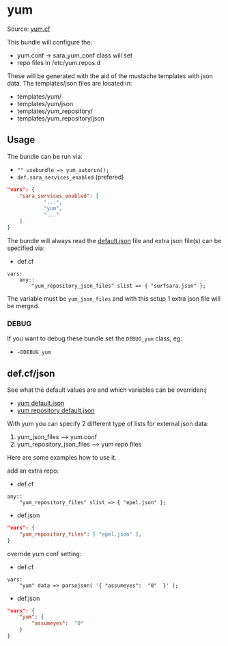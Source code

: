 # yum

Source: [yum.cf](/services/yum.cf)

This bundle will configure the:
 * yum.conf -> sara_yum_conf class will set
 * repo files in /etc/yum.repos.d

These will be generated with the aid of the mustache templates with json data.
The templates/json files are located in:
 * templates/yum/
 * templates/yum/json
 * templates/yum_repository/
 * templates/yum_repository/json

## Usage

The bundle can be run via:
 *  `"" usebundle => yum_autorun();`
 * `def.sara_services_enabled` (prefered)
```json
"vars": {
    "sara_services_enabled": [
            "...",
            "yum",
            "..."
    ]
}
```

The bundle will always read the [default.json](/templates/yum/json/default.json) file
and extra json file(s) can be specified via:
 * def.cf
```
vars:
    any::
        "yum_repository_json_files" slist => { "surfsara.json" };
```

The variable must be `yum_json_files` and with this setup 1 extra json file will be  merged.

### DEBUG

If you want to debug these bundle set the `DEBUG_yum` class, eg:
 * `-DDEBUG_yum`

## def.cf/json

See what the default values are and which variables can be overriden:j
 * [yum default.json](/templates/yum/json/default.json)
 * [yum repository default.json](/templates/yum_repository/json/default.json)


With yum you can specify 2 different type of lists for external json data:
 1. yum_json_files --> yum.conf
 1. yum_repository_json_files --> yum repo files

Here are some examples how to use it.

add an extra repo:
 * def.cf
```
any::
    "yum_repository_files" slist => { "epel.json" };
```

 * def.json
```json
"vars": {
    "yum_repository_files": [ "epel.json" ],
}
```

override yum conf setting:
 * def.cf
```
vars:
    "yum" data => parsejson( '{ "assumeyes":  "0"  }' );
```

 * def.json
```json
"vars": {
    "yum": {
        "assumeyes":  "0"
    }
}
```
